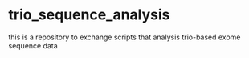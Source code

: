 # trio_sequence_analysis

this is a repository to exchange scripts that analysis trio-based exome sequence data
